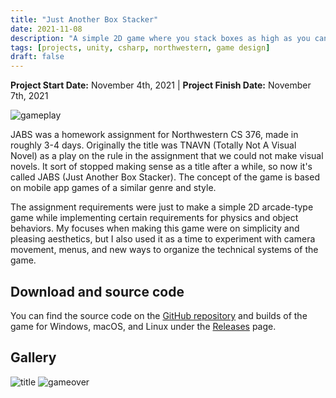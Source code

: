 ```yaml
---
title: "Just Another Box Stacker"
date: 2021-11-08
description: "A simple 2D game where you stack boxes as high as you can without letting them fall."
tags: [projects, unity, csharp, northwestern, game design]
draft: false
---
```

**Project Start Date:** November 4th, 2021 | **Project Finish Date:** November 7th, 2021

![gameplay](/resources/jabs/gameplay.gif)

JABS was a homework assignment for Northwestern CS 376, made in roughly 3-4 days. Originally the title was TNAVN (Totally Not A Visual Novel) as a play on the rule in the assignment that we could not make visual novels. It sort of stopped making sense as a title after a while, so now it's called JABS (Just Another Box Stacker). The concept of the game is based on mobile app games of a similar genre and style.

The assignment requirements were just to make a simple 2D arcade-type game while implementing certain requirements for physics and object behaviors. My focuses when making this game were on simplicity and pleasing aesthetics, but I also used it as a time to experiment with camera movement, menus, and new ways to organize the technical systems of the game.

## Download and source code

You can find the source code on the [GitHub repository](https://github.com/jackburkhardt/JABS) and builds of the game for Windows, macOS, and Linux under the [Releases](https://github.com/jackburkhardt/JABS/releases) page.

## Gallery

![title](/resources/jabs/title.png) ![gameover](/resources/jabs/gameover.png)
